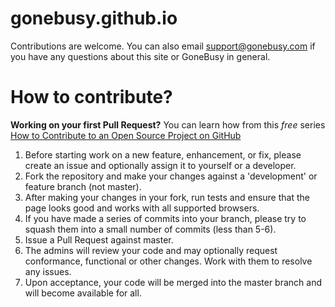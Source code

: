 gonebusy.github.io
===================

Contributions are welcome.
You can also email support@gonebusy.com if you have any questions about this site or GoneBusy in general.

How to contribute?
=====================

**Working on your first Pull Request?** You can learn how from this *free* series [How to Contribute to an Open Source Project on GitHub](https://egghead.io/series/how-to-contribute-to-an-open-source-project-on-github)

1. Before starting work on a new feature, enhancement, or fix, please create an issue and optionally assign it to yourself or a developer.
1. Fork the repository and make your changes against a 'development' or feature branch (not master).
1. After making your changes in your fork, run tests and ensure that the page looks good and works with all supported browsers.
1. If you have made a series of commits into your branch, please try to squash them into a small number of commits (less than 5-6).
1. Issue a Pull Request against master.
1. The admins will review your code and may optionally request conformance, functional or other changes. Work with them to resolve any issues.
1. Upon acceptance, your code will be merged into the master branch and will become available for all.

